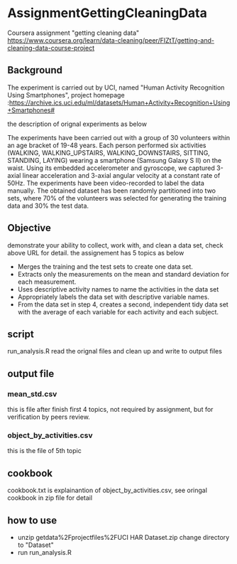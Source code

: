 # AssignmentGettingCleaningData
Coursera assignment "getting cleaning data"
https://www.coursera.org/learn/data-cleaning/peer/FIZtT/getting-and-cleaning-data-course-project

## Background
The experiment is carried out by UCI, named "Human Activity Recognition Using Smartphones", project homepage :https://archive.ics.uci.edu/ml/datasets/Human+Activity+Recognition+Using+Smartphones#

the description of orignal experiments as below

The experiments have been carried out with a group of 30 volunteers within an age bracket of 19-48 years. Each person performed six activities (WALKING, WALKING_UPSTAIRS, WALKING_DOWNSTAIRS, SITTING, STANDING, LAYING) wearing a smartphone (Samsung Galaxy S II) on the waist. Using its embedded accelerometer and gyroscope, we captured 3-axial linear acceleration and 3-axial angular velocity at a constant rate of 50Hz. The experiments have been video-recorded to label the data manually. The obtained dataset has been randomly partitioned into two sets, where 70% of the volunteers was selected for generating the training data and 30% the test data. 

## Objective
demonstrate your ability to collect, work with, and clean a data set, check above URL for detail. the assignement has 5 topics as below
* Merges the training and the test sets to create one data set.
* Extracts only the measurements on the mean and standard deviation for each measurement.
* Uses descriptive activity names to name the activities in the data set
* Appropriately labels the data set with descriptive variable names.
* From the data set in step 4, creates a second, independent tidy data set with the average of each variable for each activity and each subject.

## script
run_analysis.R read the orignal files and clean up and write to output files

## output file
### mean_std.csv
this is file after finish first 4 topics, not required by assignment, but for verification by peers review.

### object_by_activities.csv
this is the file of 5th topic

## cookbook
cookbook.txt is explainantion of object_by_activities.csv, see oringal cookbook in zip file for detail

## how to use
* unzip getdata%2Fprojectfiles%2FUCI HAR Dataset.zip change directory to "Dataset"
* run run_analysis.R
